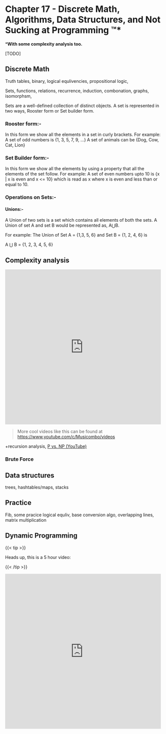 # Chapter 17 - Discrete Math, Algorithms, Data Structures, and Not Sucking at Programming ™*

***With some complexity analysis too.**

[TODO]

## Discrete Math

Truth tables, binary, logical equlivencies, propositional logic,

Sets, functions, relations, recurrence, induction, combonation, graphs, isomorphsm,

Sets are a well-defined collection of distinct objects. A set is represented in two ways, Rooster form or Set builder form.

### Rooster form:-

In this form we show all the elements in a set in curly brackets.
For example: 
A set of odd numbers is {1, 3, 5, 7, 9, ...)
A set of animals can be {Dog, Cow, Cat, Lion}

### Set Builder form:-

In this form we show all the elements by using a property that all the elements of the set follow.
For example:
A set of even numbers upto 10 is {x | x is even and x <= 10}
which is read as x where x is even and less than or equal to 10.

### Operations on Sets:-

#### Unions:-

A Union of two sets is a set which contains all elements of both the sets. A Union of set A and set B would be represented as, A⋃B.

For example:
The Union of Set A = {1,3, 5, 6} and Set B = {1, 2, 4, 6} is

A ⋃ B = {1, 2, 3, 4, 5, 6}

## Complexity analysis

<iframe width="100%" height="500" src="https://www.youtube.com/embed/LOZTuMds3LM?list=WL" frameborder="0" allow="accelerometer; autoplay; clipboard-write; encrypted-media; gyroscope; picture-in-picture" allowfullscreen></iframe>

> More cool videos like this can be found at https://www.youtube.com/c/Musicombo/videos

+recursion analysis, [P vs. NP (YouTube)](https://www.youtube.com/watch?v=YX40hbAHx3s)

### Brute Force

## Data structures

trees, hashtables/maps, stacks

## Practice

Fib, some pracice logical equliv, base conversion algo, overlapping lines, matrix multiplication

## Dynamic Programming

{{< tip >}}

Heads up, this is a 5 hour video:

{{< /tip >}}

<iframe width="100%" height="500" src="https://www.youtube.com/embed/oBt53YbR9Kk?list=WL" frameborder="0" allow="accelerometer; autoplay; clipboard-write; encrypted-media; gyroscope; picture-in-picture" allowfullscreen></iframe>